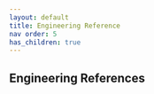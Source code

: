 ```yaml
---
layout: default
title: Engineering Reference
nav order: 5
has_children: true
---
```


## Engineering References
